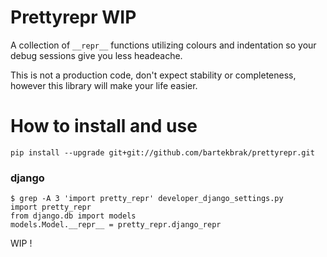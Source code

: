 # Prettyrepr WIP

A collection of `__repr__` functions utilizing colours and indentation so your debug sessions give you less headeache.

This is not a production code, don't expect stability or completeness, however this library will make your life easier.
# How to install and use

```
pip install --upgrade git+git://github.com/bartekbrak/prettyrepr.git
```

### django

```
$ grep -A 3 'import pretty_repr' developer_django_settings.py
import pretty_repr
from django.db import models
models.Model.__repr__ = pretty_repr.django_repr
```

WIP !
